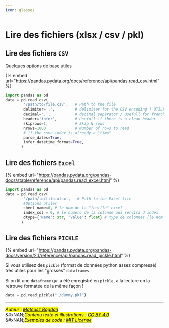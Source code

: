 ```yaml
---
icon: glasses
---
```


# Lire des fichiers (xlsx / csv / pkl)

## Lire des fichiers `CSV`

Quelques options de base utiles&#x20;

{% embed url="https://pandas.pydata.org/docs/reference/api/pandas.read_csv.html" %}

```python
import pandas as pd
data = pd.read_csv(
        '/path/to/file.csv',   # Path to the file
        delimiter=',',         # delimiter for the CSV encoding ! UTILE EN FRANCE
        decimal='.',           # decimal separator / Usefull for french files where the coma ',' is often used
        header='infer',        # Usefull if there is a clean header
        skiprows=1,            # Skip N rows
        nrows=1000             # Number of rows to read
        # if the csvc index is already a "time"
        parse_dates=True,
        infer_datetime_format=True,
       )     
```

## Lire des fichiers `Excel`

{% embed url="https://pandas.pydata.org/pandas-docs/stable/reference/api/pandas.read_excel.html" %}

```python
import pandas as pd
data = pd.read_csv(
        '/path/to/file.xlsx',   # Path to the Excel file
        #Options utiles
        sheet_name=0, # le nom de la "feuille" excel
        index_col = 0, # le numero de la colonne qui servira d'index
        dtype={'Name': str, 'Value': float} # type de colonnes {le nom de la colonne: le type de données}
       )   
```

## Lire des fichiers `PICKLE`

{% embed url="https://pandas.pydata.org/pandas-docs/version/2.1/reference/api/pandas.read_pickle.html" %}

Si vous utilisez des `pickle` (format de données python assez compressé) très utiles pour les "grosses" `dataframes` .

Si on lit une `dataframe` qui a été enregistré en `pickle`, à la lecture on la retrouve formatée de la même façon !&#x20;

```python
data = pd.read_pickle("./dummy.pkl")  
```

***

_<mark style="color:$info;">Auteur :</mark>_ [_<mark style="color:$info;">Mateusz Bogdan</mark>_](https://matbog.github.io/)\
&#xNAN;_<mark style="color:$info;">Contenu texte et illustrations :</mark>_ [_<mark style="color:$info;">CC BY 4.0</mark>_](https://creativecommons.org/licenses/by/4.0/)\
&#xNAN;_<mark style="color:$info;">Exemples de code :</mark>_ [_<mark style="color:$info;">MIT License</mark>_](https://opensource.org/licenses/MIT)
